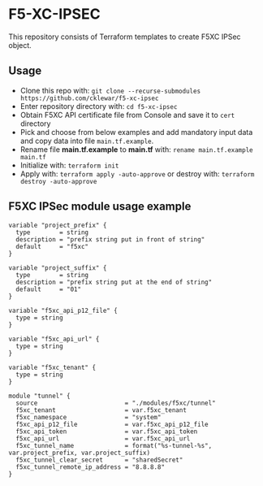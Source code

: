 # F5-XC-IPSEC
This repository consists of Terraform templates to create F5XC IPSec object.

## Usage

- Clone this repo with: `git clone --recurse-submodules https://github.com/cklewar/f5-xc-ipsec`
- Enter repository directory with: `cd f5-xc-ipsec`
- Obtain F5XC API certificate file from Console and save it to `cert` directory
- Pick and choose from below examples and add mandatory input data and copy data into file `main.tf.example`.
- Rename file __main.tf.example__ to __main.tf__ with: `rename main.tf.example main.tf`
- Initialize with: `terraform init`
- Apply with: `terraform apply -auto-approve` or destroy with: `terraform destroy -auto-approve`

## F5XC IPSec module usage example

```hcl
variable "project_prefix" {
  type        = string
  description = "prefix string put in front of string"
  default     = "f5xc"
}

variable "project_suffix" {
  type        = string
  description = "prefix string put at the end of string"
  default     = "01"
}

variable "f5xc_api_p12_file" {
  type = string
}

variable "f5xc_api_url" {
  type = string
}

variable "f5xc_tenant" {
  type = string
}

module "tunnel" {
  source                        = "./modules/f5xc/tunnel"
  f5xc_tenant                   = var.f5xc_tenant
  f5xc_namespace                = "system"
  f5xc_api_p12_file             = var.f5xc_api_p12_file
  f5xc_api_token                = var.f5xc_api_token
  f5xc_api_url                  = var.f5xc_api_url
  f5xc_tunnel_name              = format("%s-tunnel-%s", var.project_prefix, var.project_suffix)
  f5xc_tunnel_clear_secret      = "sharedSecret"
  f5xc_tunnel_remote_ip_address = "8.8.8.8"
}
```
